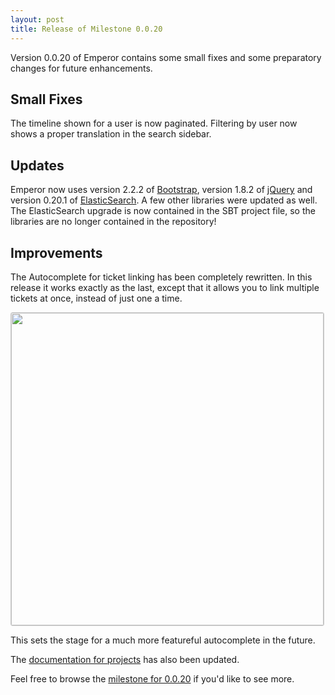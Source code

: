 ```yaml
---
layout: post
title: Release of Milestone 0.0.20
---
```


Version 0.0.20 of Emperor contains some small fixes and some preparatory changes
for future enhancements.

## Small Fixes

The timeline shown for a user is now paginated. Filtering by user now shows
a proper translation in the search sidebar.

## Updates

Emperor now uses version 2.2.2 of [Bootstrap](http://twitter.github.com/bootstrap/),
version 1.8.2 of [jQuery](http://jquery.com) and version 0.20.1 of
[ElasticSearch](http://www.elasticsearch.org).  A few other libraries were
updated as well.  The ElasticSearch upgrade is now contained in the SBT project
file, so the libraries are no longer contained in the repository!

## Improvements

The Autocomplete for ticket linking has been completely rewritten.  In this
release it works exactly as the last, except that it allows you to link
multiple tickets at once, instead of just one a time.

<a href="http://f.cl.ly/items/341G3U2j0Y42400N3V1k/Screen%20Shot%202012-12-24%20at%204.35.24%20PM.png"><img style="border: 1px solid #ccc; border-radius: 3px;" width="500px" src="http://f.cl.ly/items/341G3U2j0Y42400N3V1k/Screen%20Shot%202012-12-24%20at%204.35.24%20PM.png"></a>

This sets the stage for a much more featureful autocomplete in the future.

The [documentation for projects](https://emperorapp.atlassian.net/wiki/display/EMP/Projects)
has also been updated.

Feel free to browse the [milestone for 0.0.20](http://issues.emperorapp.com/ticket/EMP-185)
if you'd like to see more.